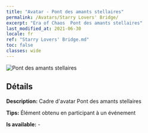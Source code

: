 ```yaml
---
title: "Avatar - Pont des amants stellaires"
permalink: /Avatars/Starry Lovers' Bridge/
excerpt: "Era of Chaos  Pont des amants stellaires"
last_modified_at: 2021-06-30
locale: fr
ref: "Starry Lovers' Bridge.md"
toc: false
classes: wide
---
```

 ![Pont des amants stellaires](/images/a/avatarFrame_27.png)

## Détails

 **Description:** Cadre d'avatar Pont des amants stellaires 

 **Tips:** Élément obtenu en participant à un événement 

 **Is available:**  - 


